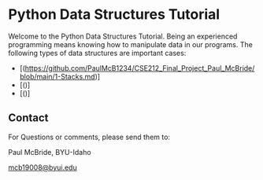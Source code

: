 # Python Data Structures Tutorial
Welcome to the Python Data Structures Tutorial. Being an experienced programming means knowing how to manipulate data in our programs. The following types of data structures are important cases:

* [(https://github.com/PaulMcB1234/CSE212_Final_Project_Paul_McBride/blob/main/1-Stacks.md)]
* [()]
* [()]

## Contact
For Questions or comments, please send them to:

Paul McBride, BYU-Idaho

mcb19008@byui.edu
